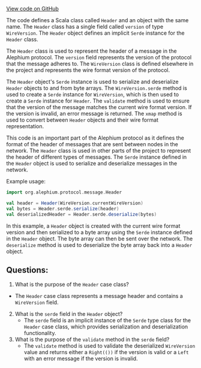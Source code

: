 [View code on GitHub](https://github.com/alephium/alephium/blob/master/protocol/src/main/scala/org/alephium/protocol/message/Header.scala)

The code defines a Scala class called `Header` and an object with the same name. The `Header` class has a single field called `version` of type `WireVersion`. The `Header` object defines an implicit `Serde` instance for the `Header` class. 

The `Header` class is used to represent the header of a message in the Alephium protocol. The `version` field represents the version of the protocol that the message adheres to. The `WireVersion` class is defined elsewhere in the project and represents the wire format version of the protocol. 

The `Header` object's `Serde` instance is used to serialize and deserialize `Header` objects to and from byte arrays. The `WireVersion.serde` method is used to create a `Serde` instance for `WireVersion`, which is then used to create a `Serde` instance for `Header`. The `validate` method is used to ensure that the version of the message matches the current wire format version. If the version is invalid, an error message is returned. The `xmap` method is used to convert between `Header` objects and their wire format representation.

This code is an important part of the Alephium protocol as it defines the format of the header of messages that are sent between nodes in the network. The `Header` class is used in other parts of the project to represent the header of different types of messages. The `Serde` instance defined in the `Header` object is used to serialize and deserialize messages in the network. 

Example usage:

```scala
import org.alephium.protocol.message.Header

val header = Header(WireVersion.currentWireVersion)
val bytes = Header.serde.serialize(header)
val deserializedHeader = Header.serde.deserialize(bytes)
``` 

In this example, a `Header` object is created with the current wire format version and then serialized to a byte array using the `Serde` instance defined in the `Header` object. The byte array can then be sent over the network. The `deserialize` method is used to deserialize the byte array back into a `Header` object.
## Questions: 
 1. What is the purpose of the `Header` case class?
   - The `Header` case class represents a message header and contains a `WireVersion` field.
2. What is the `serde` field in the `Header` object?
   - The `serde` field is an implicit instance of the `Serde` type class for the `Header` case class, which provides serialization and deserialization functionality.
3. What is the purpose of the `validate` method in the `serde` field?
   - The `validate` method is used to validate the deserialized `WireVersion` value and returns either a `Right(())` if the version is valid or a `Left` with an error message if the version is invalid.